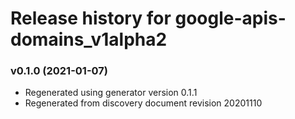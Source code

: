# Release history for google-apis-domains_v1alpha2

### v0.1.0 (2021-01-07)

* Regenerated using generator version 0.1.1
* Regenerated from discovery document revision 20201110

